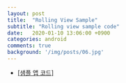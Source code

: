 ```yaml
---
layout: post
title:  "Rolling View Sample"
subtitle: "Rolling view sample code"
date:   2020-01-10 13:06:00 +0900
categories: android
comments: true
background: '/img/posts/06.jpg'
---
```


- [[샘플 앱 코드]](https://github.com/msshin-pnc/RollingViewSample)